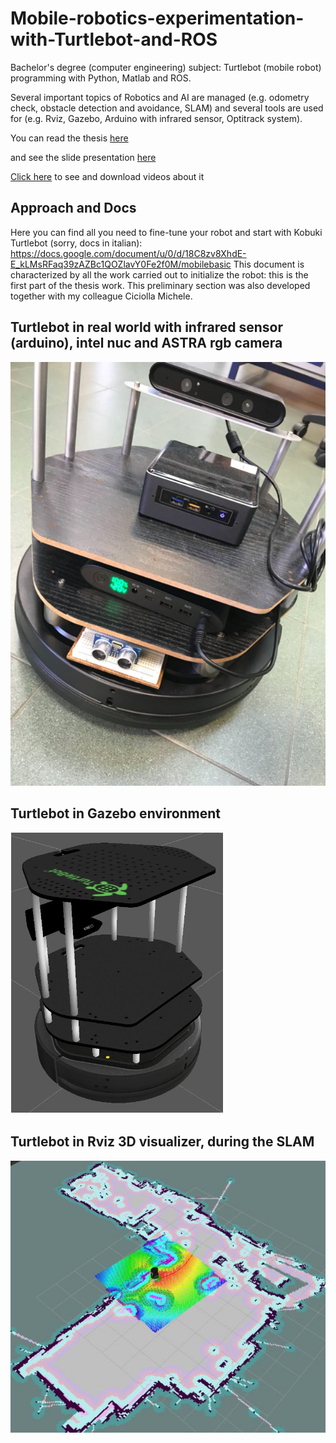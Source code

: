 # Mobile-robotics-experimentation-with-Turtlebot-and-ROS
Bachelor's degree (computer engineering) subject: Turtlebot (mobile robot) programming with Python, Matlab and ROS.

Several important topics of Robotics and AI are managed (e.g. odometry check, obstacle detection and avoidance, SLAM) and several tools are used for (e.g. Rviz, Gazebo, Arduino with infrared sensor, Optitrack system).

You can read the thesis [here](docs/TESI.pdf)

and see the slide presentation [here](docs/slide.pdf)

[Click here](video) to see and download videos about it

## Approach and Docs

Here you can find all you need to fine-tune your robot and start with Kobuki Turtlebot (sorry, docs in italian):
https://docs.google.com/document/u/0/d/18C8zv8XhdE-E_kLMsRFaq39zAZBc1QOZlavY0Fe2f0M/mobilebasic
This document is characterized by all the work carried out to initialize the robot: this is the first part of the thesis work. This preliminary section was also developed together with my colleague Ciciolla Michele.

## Turtlebot in real world with infrared sensor (arduino), intel nuc and ASTRA rgb camera
![SC2 Image](img/a.png)

## Turtlebot in Gazebo environment
![SC2 Image](img/b.png)

## Turtlebot in Rviz 3D visualizer, during the SLAM
![SC2 Image](img/c.png)



